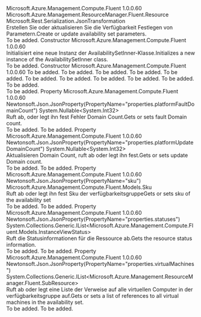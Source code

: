 <Type Name="AvailabilitySetInner" FullName="Microsoft.Azure.Management.Compute.Fluent.Models.AvailabilitySetInner">
  <TypeSignature Language="C#" Value="public class AvailabilitySetInner : Microsoft.Azure.Management.ResourceManager.Fluent.Resource" />
  <TypeSignature Language="ILAsm" Value=".class public auto ansi beforefieldinit AvailabilitySetInner extends Microsoft.Azure.Management.ResourceManager.Fluent.Resource" />
  <TypeSignature Language="DocId" Value="T:Microsoft.Azure.Management.Compute.Fluent.Models.AvailabilitySetInner" />
  <TypeSignature Language="VB.NET" Value="Public Class AvailabilitySetInner&#xA;Inherits Resource" />
  <TypeSignature Language="F#" Value="type AvailabilitySetInner = class&#xA;    inherit Resource" />
  <AssemblyInfo>
    <AssemblyName>Microsoft.Azure.Management.Compute.Fluent</AssemblyName>
    <AssemblyVersion>1.0.0.60</AssemblyVersion>
  </AssemblyInfo>
  <Base>
    <BaseTypeName>Microsoft.Azure.Management.ResourceManager.Fluent.Resource</BaseTypeName>
  </Base>
  <Interfaces />
  <Attributes>
    <Attribute>
      <AttributeName>Microsoft.Rest.Serialization.JsonTransformation</AttributeName>
    </Attribute>
  </Attributes>
  <Docs>
    <summary>
            <span data-ttu-id="12227-101">Erstellen Sie oder aktualisieren Sie die Verfügbarkeit Festlegen von Parametern.</span><span class="sxs-lookup"><span data-stu-id="12227-101">Create or update availability set parameters.</span></span>
            </summary>
    <remarks>To be added.</remarks>
  </Docs>
  <Members>
    <Member MemberName=".ctor">
      <MemberSignature Language="C#" Value="public AvailabilitySetInner ();" />
      <MemberSignature Language="ILAsm" Value=".method public hidebysig specialname rtspecialname instance void .ctor() cil managed" />
      <MemberSignature Language="DocId" Value="M:Microsoft.Azure.Management.Compute.Fluent.Models.AvailabilitySetInner.#ctor" />
      <MemberSignature Language="VB.NET" Value="Public Sub New ()" />
      <MemberType>Constructor</MemberType>
      <AssemblyInfo>
        <AssemblyName>Microsoft.Azure.Management.Compute.Fluent</AssemblyName>
        <AssemblyVersion>1.0.0.60</AssemblyVersion>
      </AssemblyInfo>
      <Parameters />
      <Docs>
        <summary>
            <span data-ttu-id="12227-102">Initialisiert eine neue Instanz der AvailabilitySetInner-Klasse.</span><span class="sxs-lookup"><span data-stu-id="12227-102">Initializes a new instance of the AvailabilitySetInner class.</span></span>
            </summary>
        <remarks>To be added.</remarks>
      </Docs>
    </Member>
    <Member MemberName=".ctor">
      <MemberSignature Language="C#" Value="public AvailabilitySetInner (string location = null, string id = null, string name = null, string type = null, System.Collections.Generic.IDictionary&lt;string,string&gt; tags = null, Nullable&lt;int&gt; platformUpdateDomainCount = null, Nullable&lt;int&gt; platformFaultDomainCount = null, System.Collections.Generic.IList&lt;Microsoft.Azure.Management.ResourceManager.Fluent.SubResource&gt; virtualMachines = null, System.Collections.Generic.IList&lt;Microsoft.Azure.Management.Compute.Fluent.Models.InstanceViewStatus&gt; statuses = null, Microsoft.Azure.Management.Compute.Fluent.Models.Sku sku = null);" />
      <MemberSignature Language="ILAsm" Value=".method public hidebysig specialname rtspecialname instance void .ctor(string location, string id, string name, string type, class System.Collections.Generic.IDictionary`2&lt;string, string&gt; tags, valuetype System.Nullable`1&lt;int32&gt; platformUpdateDomainCount, valuetype System.Nullable`1&lt;int32&gt; platformFaultDomainCount, class System.Collections.Generic.IList`1&lt;class Microsoft.Azure.Management.ResourceManager.Fluent.SubResource&gt; virtualMachines, class System.Collections.Generic.IList`1&lt;class Microsoft.Azure.Management.Compute.Fluent.Models.InstanceViewStatus&gt; statuses, class Microsoft.Azure.Management.Compute.Fluent.Models.Sku sku) cil managed" />
      <MemberSignature Language="DocId" Value="M:Microsoft.Azure.Management.Compute.Fluent.Models.AvailabilitySetInner.#ctor(System.String,System.String,System.String,System.String,System.Collections.Generic.IDictionary{System.String,System.String},System.Nullable{System.Int32},System.Nullable{System.Int32},System.Collections.Generic.IList{Microsoft.Azure.Management.ResourceManager.Fluent.SubResource},System.Collections.Generic.IList{Microsoft.Azure.Management.Compute.Fluent.Models.InstanceViewStatus},Microsoft.Azure.Management.Compute.Fluent.Models.Sku)" />
      <MemberSignature Language="F#" Value="new Microsoft.Azure.Management.Compute.Fluent.Models.AvailabilitySetInner : string * string * string * string * System.Collections.Generic.IDictionary&lt;string, string&gt; * Nullable&lt;int&gt; * Nullable&lt;int&gt; * System.Collections.Generic.IList&lt;Microsoft.Azure.Management.ResourceManager.Fluent.SubResource&gt; * System.Collections.Generic.IList&lt;Microsoft.Azure.Management.Compute.Fluent.Models.InstanceViewStatus&gt; * Microsoft.Azure.Management.Compute.Fluent.Models.Sku -&gt; Microsoft.Azure.Management.Compute.Fluent.Models.AvailabilitySetInner" Usage="new Microsoft.Azure.Management.Compute.Fluent.Models.AvailabilitySetInner (location, id, name, type, tags, platformUpdateDomainCount, platformFaultDomainCount, virtualMachines, statuses, sku)" />
      <MemberType>Constructor</MemberType>
      <AssemblyInfo>
        <AssemblyName>Microsoft.Azure.Management.Compute.Fluent</AssemblyName>
        <AssemblyVersion>1.0.0.60</AssemblyVersion>
      </AssemblyInfo>
      <Parameters>
        <Parameter Name="location" Type="System.String" />
        <Parameter Name="id" Type="System.String" />
        <Parameter Name="name" Type="System.String" />
        <Parameter Name="type" Type="System.String" />
        <Parameter Name="tags" Type="System.Collections.Generic.IDictionary&lt;System.String,System.String&gt;" />
        <Parameter Name="platformUpdateDomainCount" Type="System.Nullable&lt;System.Int32&gt;" />
        <Parameter Name="platformFaultDomainCount" Type="System.Nullable&lt;System.Int32&gt;" />
        <Parameter Name="virtualMachines" Type="System.Collections.Generic.IList&lt;Microsoft.Azure.Management.ResourceManager.Fluent.SubResource&gt;" />
        <Parameter Name="statuses" Type="System.Collections.Generic.IList&lt;Microsoft.Azure.Management.Compute.Fluent.Models.InstanceViewStatus&gt;" />
        <Parameter Name="sku" Type="Microsoft.Azure.Management.Compute.Fluent.Models.Sku" />
      </Parameters>
      <Docs>
        <param name="location">To be added.</param>
        <param name="id">To be added.</param>
        <param name="name">To be added.</param>
        <param name="type">To be added.</param>
        <param name="tags">To be added.</param>
        <param name="platformUpdateDomainCount">To be added.</param>
        <param name="platformFaultDomainCount">To be added.</param>
        <param name="virtualMachines">To be added.</param>
        <param name="statuses">To be added.</param>
        <param name="sku">To be added.</param>
        <summary>To be added.</summary>
        <remarks>To be added.</remarks>
      </Docs>
    </Member>
    <Member MemberName="PlatformFaultDomainCount">
      <MemberSignature Language="C#" Value="public Nullable&lt;int&gt; PlatformFaultDomainCount { get; set; }" />
      <MemberSignature Language="ILAsm" Value=".property instance valuetype System.Nullable`1&lt;int32&gt; PlatformFaultDomainCount" />
      <MemberSignature Language="DocId" Value="P:Microsoft.Azure.Management.Compute.Fluent.Models.AvailabilitySetInner.PlatformFaultDomainCount" />
      <MemberSignature Language="VB.NET" Value="Public Property PlatformFaultDomainCount As Nullable(Of Integer)" />
      <MemberSignature Language="F#" Value="member this.PlatformFaultDomainCount : Nullable&lt;int&gt; with get, set" Usage="Microsoft.Azure.Management.Compute.Fluent.Models.AvailabilitySetInner.PlatformFaultDomainCount" />
      <MemberType>Property</MemberType>
      <AssemblyInfo>
        <AssemblyName>Microsoft.Azure.Management.Compute.Fluent</AssemblyName>
        <AssemblyVersion>1.0.0.60</AssemblyVersion>
      </AssemblyInfo>
      <Attributes>
        <Attribute>
          <AttributeName>Newtonsoft.Json.JsonProperty(PropertyName="properties.platformFaultDomainCount")</AttributeName>
        </Attribute>
      </Attributes>
      <ReturnValue>
        <ReturnType>System.Nullable&lt;System.Int32&gt;</ReturnType>
      </ReturnValue>
      <Docs>
        <summary>
            <span data-ttu-id="12227-103">Ruft ab, oder legt ihn fest Fehler Domain Count.</span><span class="sxs-lookup"><span data-stu-id="12227-103">Gets or sets fault Domain count.</span></span>
            </summary>
        <value>To be added.</value>
        <remarks>To be added.</remarks>
      </Docs>
    </Member>
    <Member MemberName="PlatformUpdateDomainCount">
      <MemberSignature Language="C#" Value="public Nullable&lt;int&gt; PlatformUpdateDomainCount { get; set; }" />
      <MemberSignature Language="ILAsm" Value=".property instance valuetype System.Nullable`1&lt;int32&gt; PlatformUpdateDomainCount" />
      <MemberSignature Language="DocId" Value="P:Microsoft.Azure.Management.Compute.Fluent.Models.AvailabilitySetInner.PlatformUpdateDomainCount" />
      <MemberSignature Language="VB.NET" Value="Public Property PlatformUpdateDomainCount As Nullable(Of Integer)" />
      <MemberSignature Language="F#" Value="member this.PlatformUpdateDomainCount : Nullable&lt;int&gt; with get, set" Usage="Microsoft.Azure.Management.Compute.Fluent.Models.AvailabilitySetInner.PlatformUpdateDomainCount" />
      <MemberType>Property</MemberType>
      <AssemblyInfo>
        <AssemblyName>Microsoft.Azure.Management.Compute.Fluent</AssemblyName>
        <AssemblyVersion>1.0.0.60</AssemblyVersion>
      </AssemblyInfo>
      <Attributes>
        <Attribute>
          <AttributeName>Newtonsoft.Json.JsonProperty(PropertyName="properties.platformUpdateDomainCount")</AttributeName>
        </Attribute>
      </Attributes>
      <ReturnValue>
        <ReturnType>System.Nullable&lt;System.Int32&gt;</ReturnType>
      </ReturnValue>
      <Docs>
        <summary>
            <span data-ttu-id="12227-104">Aktualisieren Domain Count, ruft ab oder legt ihn fest.</span><span class="sxs-lookup"><span data-stu-id="12227-104">Gets or sets update Domain count.</span></span>
            </summary>
        <value>To be added.</value>
        <remarks>To be added.</remarks>
      </Docs>
    </Member>
    <Member MemberName="Sku">
      <MemberSignature Language="C#" Value="public Microsoft.Azure.Management.Compute.Fluent.Models.Sku Sku { get; set; }" />
      <MemberSignature Language="ILAsm" Value=".property instance class Microsoft.Azure.Management.Compute.Fluent.Models.Sku Sku" />
      <MemberSignature Language="DocId" Value="P:Microsoft.Azure.Management.Compute.Fluent.Models.AvailabilitySetInner.Sku" />
      <MemberSignature Language="VB.NET" Value="Public Property Sku As Sku" />
      <MemberSignature Language="F#" Value="member this.Sku : Microsoft.Azure.Management.Compute.Fluent.Models.Sku with get, set" Usage="Microsoft.Azure.Management.Compute.Fluent.Models.AvailabilitySetInner.Sku" />
      <MemberType>Property</MemberType>
      <AssemblyInfo>
        <AssemblyName>Microsoft.Azure.Management.Compute.Fluent</AssemblyName>
        <AssemblyVersion>1.0.0.60</AssemblyVersion>
      </AssemblyInfo>
      <Attributes>
        <Attribute>
          <AttributeName>Newtonsoft.Json.JsonProperty(PropertyName="sku")</AttributeName>
        </Attribute>
      </Attributes>
      <ReturnValue>
        <ReturnType>Microsoft.Azure.Management.Compute.Fluent.Models.Sku</ReturnType>
      </ReturnValue>
      <Docs>
        <summary>
            <span data-ttu-id="12227-105">Ruft ab oder legt ihn fest Sku der verfügbarkeitsgruppe</span><span class="sxs-lookup"><span data-stu-id="12227-105">Gets or sets sku of the availability set</span></span>
            </summary>
        <value>To be added.</value>
        <remarks>To be added.</remarks>
      </Docs>
    </Member>
    <Member MemberName="Statuses">
      <MemberSignature Language="C#" Value="public System.Collections.Generic.IList&lt;Microsoft.Azure.Management.Compute.Fluent.Models.InstanceViewStatus&gt; Statuses { get; }" />
      <MemberSignature Language="ILAsm" Value=".property instance class System.Collections.Generic.IList`1&lt;class Microsoft.Azure.Management.Compute.Fluent.Models.InstanceViewStatus&gt; Statuses" />
      <MemberSignature Language="DocId" Value="P:Microsoft.Azure.Management.Compute.Fluent.Models.AvailabilitySetInner.Statuses" />
      <MemberSignature Language="VB.NET" Value="Public ReadOnly Property Statuses As IList(Of InstanceViewStatus)" />
      <MemberSignature Language="F#" Value="member this.Statuses : System.Collections.Generic.IList&lt;Microsoft.Azure.Management.Compute.Fluent.Models.InstanceViewStatus&gt;" Usage="Microsoft.Azure.Management.Compute.Fluent.Models.AvailabilitySetInner.Statuses" />
      <MemberType>Property</MemberType>
      <AssemblyInfo>
        <AssemblyName>Microsoft.Azure.Management.Compute.Fluent</AssemblyName>
        <AssemblyVersion>1.0.0.60</AssemblyVersion>
      </AssemblyInfo>
      <Attributes>
        <Attribute>
          <AttributeName>Newtonsoft.Json.JsonProperty(PropertyName="properties.statuses")</AttributeName>
        </Attribute>
      </Attributes>
      <ReturnValue>
        <ReturnType>System.Collections.Generic.IList&lt;Microsoft.Azure.Management.Compute.Fluent.Models.InstanceViewStatus&gt;</ReturnType>
      </ReturnValue>
      <Docs>
        <summary>
            <span data-ttu-id="12227-106">Ruft die Statusinformationen für die Ressource ab.</span><span class="sxs-lookup"><span data-stu-id="12227-106">Gets the resource status information.</span></span>
            </summary>
        <value>To be added.</value>
        <remarks>To be added.</remarks>
      </Docs>
    </Member>
    <Member MemberName="VirtualMachines">
      <MemberSignature Language="C#" Value="public System.Collections.Generic.IList&lt;Microsoft.Azure.Management.ResourceManager.Fluent.SubResource&gt; VirtualMachines { get; set; }" />
      <MemberSignature Language="ILAsm" Value=".property instance class System.Collections.Generic.IList`1&lt;class Microsoft.Azure.Management.ResourceManager.Fluent.SubResource&gt; VirtualMachines" />
      <MemberSignature Language="DocId" Value="P:Microsoft.Azure.Management.Compute.Fluent.Models.AvailabilitySetInner.VirtualMachines" />
      <MemberSignature Language="VB.NET" Value="Public Property VirtualMachines As IList(Of SubResource)" />
      <MemberSignature Language="F#" Value="member this.VirtualMachines : System.Collections.Generic.IList&lt;Microsoft.Azure.Management.ResourceManager.Fluent.SubResource&gt; with get, set" Usage="Microsoft.Azure.Management.Compute.Fluent.Models.AvailabilitySetInner.VirtualMachines" />
      <MemberType>Property</MemberType>
      <AssemblyInfo>
        <AssemblyName>Microsoft.Azure.Management.Compute.Fluent</AssemblyName>
        <AssemblyVersion>1.0.0.60</AssemblyVersion>
      </AssemblyInfo>
      <Attributes>
        <Attribute>
          <AttributeName>Newtonsoft.Json.JsonProperty(PropertyName="properties.virtualMachines")</AttributeName>
        </Attribute>
      </Attributes>
      <ReturnValue>
        <ReturnType>System.Collections.Generic.IList&lt;Microsoft.Azure.Management.ResourceManager.Fluent.SubResource&gt;</ReturnType>
      </ReturnValue>
      <Docs>
        <summary>
            <span data-ttu-id="12227-107">Ruft ab oder legt eine Liste der Verweise auf alle virtuellen Computer in der verfügbarkeitsgruppe auf.</span><span class="sxs-lookup"><span data-stu-id="12227-107">Gets or sets a list of references to all virtual machines in the availability set.</span></span>
            </summary>
        <value>To be added.</value>
        <remarks>To be added.</remarks>
      </Docs>
    </Member>
  </Members>
</Type>